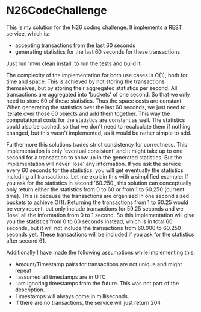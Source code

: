 # N26CodeChallenge

This is my solution for the N26 coding challenge.
It implements a REST service, which is:
 * accepting transactions from the last 60 seconds
 * generating statistics for the last 60 seconds for these transactions

Just run 'mvn clean install' to run the tests and build it.

The complexity of the implementation for both use cases is O(1), both for time and space.
This is achieved by not storing the transactions themselves, but by storing their aggregated statistics per second.
All transactions are aggregated into 'buckets' of one second. So that we only need to store 60 of these statistics. Thus the space costs are constant.
When generating the statistics over the last 60 seconds, we just need to iterate over those 60 objects and add them together. This way the computational costs for the statistics are constant as well.
The statistics could also be cached, so that we don't need to recalculate them if nothing changed, but this wasn't implemented, as it would be rather simple to add.

Furthermore this solutions trades strict consistency for correctness. This implementation is only 'eventual consistent' and it might take up to one second for a transaction to show up in the generated statistics. But the implementation will never 'lose' any information. If you ask the service every 60 seconds for the statistics, you will get eventually the statistics including all transactions.
Let me explain this with a simplified example: If you ask for the statistics in second '60.250', this solution can conceptually only return either the statistics from 0 to 60 or from 1 to 60.250 (current time). This is because the transactions are organised in one second sized buckets to achieve O(1). Returning the transactions from 1 to 60.25 would be very recent, but only include transactions for 59.25 seconds and we 'lose' all the information from 0 to 1 second.
So this implementation will give you the statistics from 0 to 60 seconds instead, which is in total 60 seconds, but it will not include the transactions from 60.000 to 60.250 seconds yet. These transactions will be included if you ask for the statistics after second 61.

Additionally I have made the following assumptions while implementing this:
* Amount/Timestamp pairs for transactions are not unique and might repeat
* I assumed all timestamps are in UTC
* I am ignoring timestamps from the future. This was not part of the description.
* Timestamps will always come in milliseconds.
* If there are no transactions, the service will just return 204
